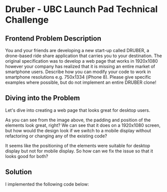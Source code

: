 # Druber - UBC Launch Pad Technical Challenge

## Frontend Problem Description
You and your friends are developing a new start-up called DRUBER, a drone-based ride share application that carries you to your destination. The original specification was to develop a web page that works in 1920x1080 however your company has realized that it is missing an entire market of smartphone users. Describe how you can modify your code to work in smartphone resolutions e.g. 750x1334 (iPhone 8). Please give specific examples where possible, but do not implement an entire DRUBER clone!

## Diving into the Problem
Let's dive into creating a web page that looks great for desktop users. 


As you can see from the image above, the padding and position of the elements look great, right? We can see that it does on a 1920x1080 screen, but how would the design look if we switch to a mobile display without refactoring or changing any of the existing code?


It seems like the positioning of the elements were suitable for desktop display but not for mobile display. So how can we fix the issue so that it looks good for both?

## Solution
I implemented the following code below:
